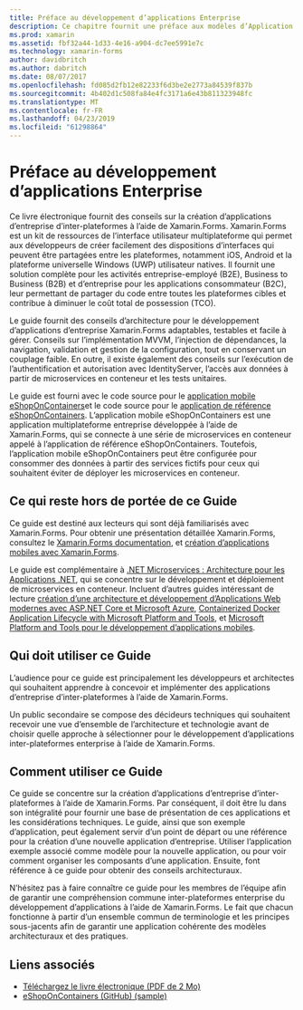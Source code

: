 ```yaml
---
title: Préface au développement d’applications Enterprise
description: Ce chapitre fournit une préface aux modèles d’Application d’entreprise à l’aide de Xamarin.Forms.
ms.prod: xamarin
ms.assetid: fbf32a44-1d33-4e16-a904-dc7ee5991e7c
ms.technology: xamarin-forms
author: davidbritch
ms.author: dabritch
ms.date: 08/07/2017
ms.openlocfilehash: fd085d2fb12e82233f6d3be2e2773a84539f837b
ms.sourcegitcommit: 4b402d1c508fa84e4fc3171a6e43b811323948fc
ms.translationtype: MT
ms.contentlocale: fr-FR
ms.lasthandoff: 04/23/2019
ms.locfileid: "61298864"
---
```

# <a name="preface-to-enterprise-app-development"></a>Préface au développement d’applications Enterprise

Ce livre électronique fournit des conseils sur la création d’applications d’entreprise d’inter-plateformes à l’aide de Xamarin.Forms. Xamarin.Forms est un kit de ressources de l’interface utilisateur multiplateforme qui permet aux développeurs de créer facilement des dispositions d’interfaces qui peuvent être partagées entre les plateformes, notamment iOS, Android et la plateforme universelle Windows (UWP) utilisateur natives. Il fournit une solution complète pour les activités entreprise-employé (B2E), Business to Business (B2B) et d’entreprise pour les applications consommateur (B2C), leur permettant de partager du code entre toutes les plateformes cibles et contribue à diminuer le coût total de possession (TCO).

Le guide fournit des conseils d’architecture pour le développement d’applications d’entreprise Xamarin.Forms adaptables, testables et facile à gérer. Conseils sur l’implémentation MVVM, l’injection de dépendances, la navigation, validation et gestion de la configuration, tout en conservant un couplage faible. En outre, il existe également des conseils sur l’exécution de l’authentification et autorisation avec IdentityServer, l’accès aux données à partir de microservices en conteneur et les tests unitaires.

Le guide est fourni avec le code source pour le [application mobile eShopOnContainers](https://github.com/dotnet-architecture/eShopOnContainers/tree/master/src/Mobile)et le code source pour le [application de référence eShopOnContainers](https://github.com/dotnet-architecture/eShopOnContainers). L’application mobile eShopOnContainers est une application multiplateforme entreprise développée à l’aide de Xamarin.Forms, qui se connecte à une série de microservices en conteneur appelé à l’application de référence eShopOnContainers. Toutefois, l’application mobile eShopOnContainers peut être configurée pour consommer des données à partir des services fictifs pour ceux qui souhaitent éviter de déployer les microservices en conteneur.

## <a name="whats-left-out-of-this-guides-scope"></a>Ce qui reste hors de portée de ce Guide

Ce guide est destiné aux lecteurs qui sont déjà familiarisés avec Xamarin.Forms. Pour obtenir une présentation détaillée Xamarin.Forms, consultez le [Xamarin.Forms documentation](~/xamarin-forms/index.yml), et [création d’applications mobiles avec Xamarin.Forms](https://aka.ms/xamebook).

Le guide est complémentaire à [.NET Microservices : Architecture pour les Applications .NET](https://aka.ms/microservicesebook), qui se concentre sur le développement et déploiement de microservices en conteneur. Incluent d’autres guides intéressant de lecture [création d’une architecture et développement d’Applications Web modernes avec ASP.NET Core et Microsoft Azure](http://aka.ms/WebAppEbook), [Containerized Docker Application Lifecycle with Microsoft Platform and Tools](http://aka.ms/dockerlifecycleebook), et [Microsoft Platform and Tools pour le développement d’applications mobiles](http://aka.ms/MobAppDev/StndPDF).

## <a name="who-should-use-this-guide"></a>Qui doit utiliser ce Guide

L’audience pour ce guide est principalement les développeurs et architectes qui souhaitent apprendre à concevoir et implémenter des applications d’entreprise d’inter-plateformes à l’aide de Xamarin.Forms.

Un public secondaire se compose des décideurs techniques qui souhaitent recevoir une vue d’ensemble de l’architecture et technologie avant de choisir quelle approche à sélectionner pour le développement d’applications inter-plateformes enterprise à l’aide de Xamarin.Forms.

## <a name="how-to-use-this-guide"></a>Comment utiliser ce Guide

Ce guide se concentre sur la création d’applications d’entreprise d’inter-plateformes à l’aide de Xamarin.Forms. Par conséquent, il doit être lu dans son intégralité pour fournir une base de présentation de ces applications et les considérations techniques. Le guide, ainsi que son exemple d’application, peut également servir d’un point de départ ou une référence pour la création d’une nouvelle application d’entreprise. Utiliser l’application exemple associé comme modèle pour la nouvelle application, ou pour voir comment organiser les composants d’une application. Ensuite, font référence à ce guide pour obtenir des conseils architecturaux.

N’hésitez pas à faire connaître ce guide pour les membres de l’équipe afin de garantir une compréhension commune inter-plateformes enterprise du développement d’applications à l’aide de Xamarin.Forms. Le fait que chacun fonctionne à partir d’un ensemble commun de terminologie et les principes sous-jacents afin de garantir une application cohérente des modèles architecturaux et des pratiques.


## <a name="related-links"></a>Liens associés

- [Téléchargez le livre électronique (PDF de 2 Mo)](https://aka.ms/xamarinpatternsebook)
- [eShopOnContainers (GitHub) (sample)](https://github.com/dotnet-architecture/eShopOnContainers)
